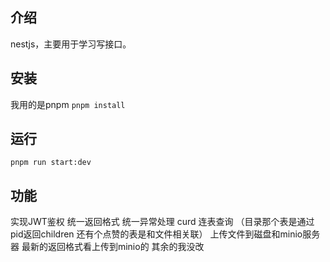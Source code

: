 ## 介绍
nestjs，主要用于学习写接口。
## 安装
我用的是pnpm
``` pnpm install ```
## 运行
``` pnpm run start:dev ```
## 功能
实现JWT鉴权 统一返回格式 统一异常处理 curd 连表查询 （目录那个表是通过pid返回children 还有个点赞的表是和文件相关联） 上传文件到磁盘和minio服务器 最新的返回格式看上传到minio的 其余的我没改 
